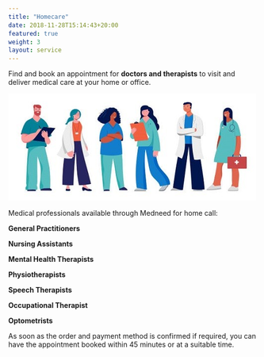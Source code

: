 ```yaml
---
title: "Homecare"
date: 2018-11-28T15:14:43+20:00  
featured: true
weight: 3
layout: service
---
```


Find and book an appointment for **doctors and therapists** to visit and deliver medical care at your home or office.

![Homecare](/images/illustrations/homecare.jpg)

Medical professionals available through Medneed for home call:

**General Practitioners** 

**Nursing Assistants**

**Mental Health Therapists** 

**Physiotherapists** 

**Speech Therapists** 

**Occupational Therapist**

**Optometrists**


As soon as the order and payment method is confirmed if required, you can have the appointment booked within 45 minutes or at a suitable time. 





